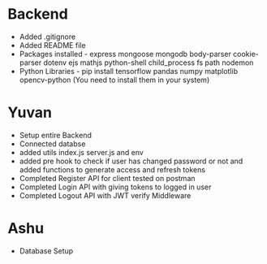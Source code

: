 # Backend

- Added .gitignore
- Added README file
- Packages installed - express mongoose mongodb body-parser cookie-parser dotenv ejs mathjs python-shell child_process fs path nodemon
- Python Libraries - pip install tensorflow pandas numpy matplotlib opencv-python (You need to install them in your system)

# Yuvan

- Setup entire Backend
- Connected databse
- added utils index.js server.js and env
- added pre hook to check if user has changed password or not and added functions to generate access and refresh tokens
- Completed Register API for client tested on postman
- Completed Login API with giving tokens to logged in user 
- Completed Logout API with JWT verify Middleware


# Ashu
- Database Setup

